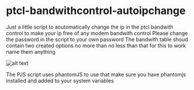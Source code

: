 # ptcl-bandwithcontrol-autoipchange
Just a little script to aoutomatically change the ip in the ptcl bandwith control to make your ip free of any modem bandwith control
Please change the password in the script to your own password
The bandwith table shoud contain two created options no more than no less than that for this to work name them anything

![alt text]( https://github.com/zarar7576/ptcl-bandwithcontrol-autoipchange/pics/bandwidth_conrol_screen.png )

The PJS script uses phantomJS to use that make sure you have phantomjs installed and added to your system variables
